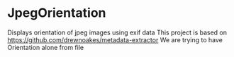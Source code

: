 # JpegOrientation
Displays orientation of jpeg images using exif data
This project is based on https://github.com/drewnoakes/metadata-extractor
We are trying to have Orientation alone from file
